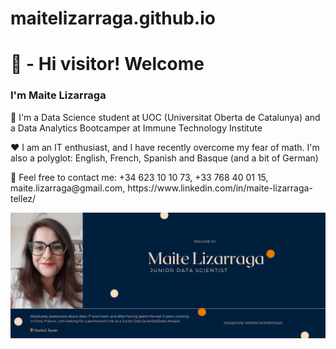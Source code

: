 # maitelizarraga.github.io

<h1>👋 - Hi visitor! Welcome</h1>
<h3>I'm Maite Lizarraga</h3>
<p>🧠 I'm a Data Science student at UOC (Universitat Oberta de Catalunya) and a Data Analytics Bootcamper at Immune Technology Institute</p>
<p>❤️ I am an IT enthusiast, and I have recently overcome my fear of math. I'm also a polyglot: English, French, Spanish and Basque (and a bit of German)</p>
<p>📱 Feel free to contact me: +34 623 10 10 73, +33 768 40 01 15, maite.lizarraga@gmail.com, https://www.linkedin.com/in/maite-lizarraga-tellez/

![My Image](img/banner.png)
